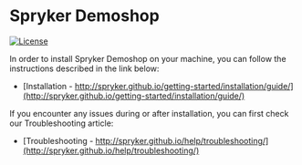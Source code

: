 # Spryker Demoshop
[![License](https://img.shields.io/github/license/spryker/demoshop.svg)](https://github.com/spryker/demoshop/)

In order to install Spryker Demoshop on your machine, you can follow the instructions described in the link below:

* [Installation - http://spryker.github.io/getting-started/installation/guide/](http://spryker.github.io/getting-started/installation/guide/)


If you encounter any issues during or after installation, you can first check our Troubleshooting article:

* [Troubleshooting - http://spryker.github.io/help/troubleshooting/](http://spryker.github.io/help/troubleshooting/)
